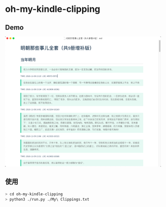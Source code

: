 # oh-my-kindle-clipping

## Demo

![snipaste](./snipaste.png)



## 使用

```bash
> cd oh-my-kindle-clipping
> python3 ./run.py ./My\ Clippings.txt
```

